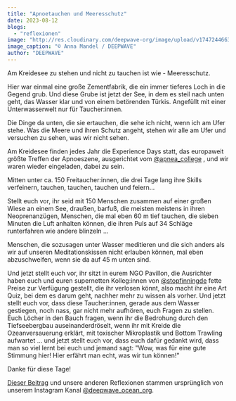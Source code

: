 ```yaml
---
title: "Apnoetauchen und Meeresschutz"
date: 2023-08-12
blogs: 
  - "reflexionen"
image: "http://res.cloudinary.com/deepwave-org/image/upload/v1747244663/deepwave.org/WhatsApp-Image-2023-11-24-at-07.10.00.jpg"
image_caption: "© Anna Mandel / DEEPWAVE"
author: "DEEPWAVE"
---
```


Am Kreidesee zu stehen und nicht zu tauchen ist wie - Meeresschutz.

Hier war einmal eine große Zementfabrik, die ein immer tieferes Loch in die Gegend grub. Und diese Grube ist jetzt der See, in dem es steil nach unten geht, das Wasser klar und von einem betörenden Türkis. Angefüllt mit einer Unterwasserwelt nur für Taucher:innen.

Die Dinge da unten, die sie ertauchen, die sehe ich nicht, wenn ich am Ufer stehe. Was die Meere und ihren Schutz angeht, stehen wir alle am Ufer und versuchen zu sehen, was wir nicht sehen.

Am Kreidesee finden jedes Jahr die Experience Days statt, das europaweit größte Treffen der Apnoeszene, ausgerichtet vom [@apnea\_college](https://www.instagram.com/apnea_college/) , und wir waren wieder eingeladen, dabei zu sein.

Mitten unter ca. 150 Freitaucher:innen, die drei Tage lang ihre Skills verfeinern, tauchen, tauchen, tauchen und feiern...

Stellt euch vor, ihr seid mit 150 Menschen zusammen auf einer großen Wiese an einem See, draußen, barfuß, die meisten meistens in ihren Neoprenanzügen, Menschen, die mal eben 60 m tief tauchen, die sieben Minuten die Luft anhalten können, die ihren Puls auf 34 Schläge runterfahren wie andere blinzeln ...

Menschen, die sozusagen unter Wasser meditieren und die sich anders als wir auf unseren Meditationskissen nicht erlauben können, mal eben abzuschweifen, wenn sie da auf 45 m unten sind.

Und jetzt stellt euch vor, ihr sitzt in eurem NGO Pavillon, die Ausrichter haben euch und euren supernetten Kolleg:innen von [@stopfinningde](https://www.instagram.com/stopfinningde/) fette Preise zur Verfügung gestellt, die ihr verlosen könnt, also macht ihr eine Art Quiz, bei dem es darum geht, nachher mehr zu wissen als vorher. Und jetzt stellt euch vor, dass diese Taucher:innen, gerade aus dem Wasser gestiegen, noch nass, gar nicht mehr aufhören, euch Fragen zu stellen. Euch Löcher in den Bauch fragen, wenn ihr die Bedrohung durch den Tiefseebergbau auseinanderdröselt, wenn ihr mit Kreide die Ozeanversauerung erklärt, mit toxischer Mikroplastik und Bottom Trawling aufwartet ... und jetzt stellt euch vor, dass euch dafür gedankt wird, dass man so viel lernt bei euch und jemand sagt: "Wow, was für eine gute Stimmung hier! Hier erfährt man echt, was wir tun können!"

Danke für diese Tage!

[Dieser Beitrag](https://www.instagram.com/p/Cv0s8HzNpdC/?img_index=1) und unsere anderen Reflexionen stammen ursprünglich von unserem Instagram Kanal [@deepwave\_ocean\_org](https://www.instagram.com/deepwave_ocean_org/).
